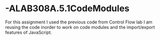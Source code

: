# -ALAB308A.5.1CodeModules
For this assignment I used the previous code from Control Flow lab 
I am reusing the code inorder to work on code modules and the import/export features of JavaScript.